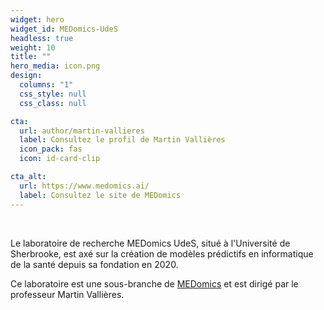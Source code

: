 ```yaml
---
widget: hero
widget_id: MEDomics-UdeS
headless: true
weight: 10
title: ""
hero_media: icon.png
design:
  columns: "1"
  css_style: null
  css_class: null

cta:
  url: author/martin-vallieres
  label: Consultez le profil de Martin Vallières
  icon_pack: fas
  icon: id-card-clip

cta_alt:
  url: https://www.medomics.ai/
  label: Consultez le site de MEDomics
---
```

<br>

Le laboratoire de recherche MEDomics UdeS, situé à l'Université de Sherbrooke, est axé sur la création de modèles prédictifs en informatique de la santé depuis sa fondation en 2020.

Ce laboratoire est une sous-branche de [MEDomics](https://www.medomics.ai/) et est dirigé par le professeur Martin Vallières.

